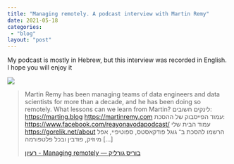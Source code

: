 ```yaml
---
title: "Managing remotely. A podcast interview with Martin Remy"
date: 2021-05-18
categories: 
 - "blog"
layout: "post"
---
```


My podcast is mostly in Hebrew, but this interview was recorded in English. I hope you will  enjoy it

![](https://heborisgorelik.files.wordpress.com/2021/05/38_martin.jpeg?quality=80&strip=info&w=1600)

> Martin Remy has been managing teams of data engineers and data scientists for more than a decade, and he has been doing so remotely. What lessons can we learn from Martin? לינקים חשובים: <https://marting.blog> <https://martinremy.com> עמוד הפייסבוק של ההסכת:  <https://www.facebook.com/reayonavodapodcast/> עמוד הבית שלי <https://gorelik.net/about> הרשמו להסכת ב־ גוגל פודקאסטס, ספוטיפיי, אפל מיוזיק, פודבין ובכל פלטפורמה […]
> 
> [רעיון - Managing remotely — בוריס גורליק](http://he.gorelik.net/2021/05/15/%d7%a8%d7%a2%d7%99%d7%95%d7%9f-38-managing-remotely/)
